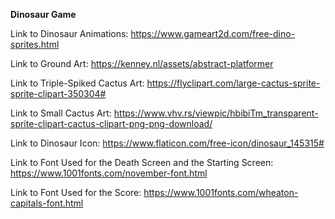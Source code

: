**Dinosaur Game**

Link to Dinosaur Animations: https://www.gameart2d.com/free-dino-sprites.html

Link to Ground Art: https://kenney.nl/assets/abstract-platformer

Link to Triple-Spiked Cactus Art: https://flyclipart.com/large-cactus-sprite-sprite-clipart-350304#

Link to Small Cactus Art: https://www.vhv.rs/viewpic/hbibiTm_transparent-sprite-clipart-cactus-clipart-png-png-download/ 

Link to Dinosaur Icon: https://www.flaticon.com/free-icon/dinosaur_145315# 

Link to Font Used for the Death Screen and the Starting Screen: https://www.1001fonts.com/november-font.html 

Link to Font Used for the Score: https://www.1001fonts.com/wheaton-capitals-font.html 
